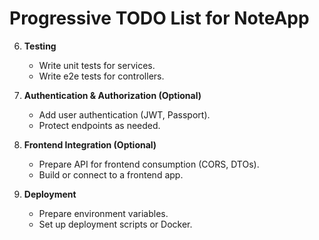 # Progressive TODO List for NoteApp

6. **Testing**
   - Write unit tests for services.
   - Write e2e tests for controllers.

8. **Authentication & Authorization (Optional)**
   - Add user authentication (JWT, Passport).
   - Protect endpoints as needed.

9. **Frontend Integration (Optional)**
   - Prepare API for frontend consumption (CORS, DTOs).
   - Build or connect to a frontend app.

10. **Deployment**
    - Prepare environment variables.
    - Set up deployment scripts or Docker.

